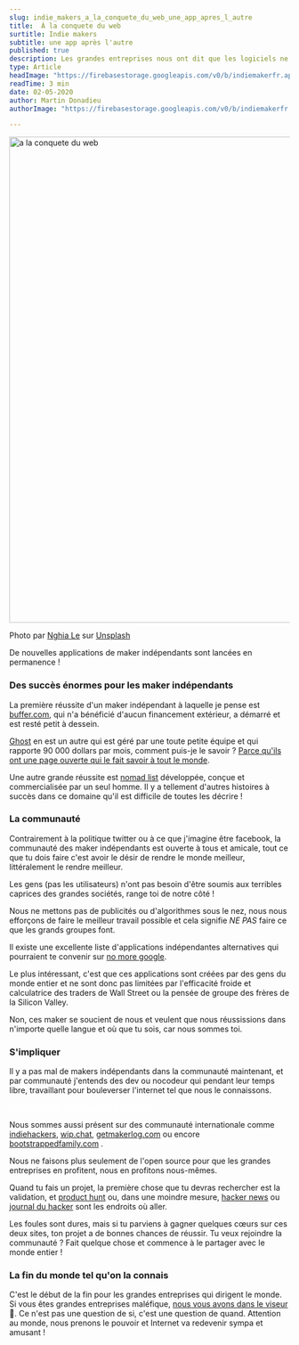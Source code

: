 ```yaml
---
slug: indie_makers_a_la_conquete_du_web_une_app_apres_l_autre
title:  À la conquete du web
surtitle: Indie makers
subtitle: une app après l'autre
published: true
description: Les grandes entreprises nous ont dit que les logiciels ne pouvaient pas être réalisés par une seule personne ou de petites équipes sans capital, nous leur prouvons chaque jour qu'ils ont tort.
type: Article
headImage: "https://firebasestorage.googleapis.com/v0/b/indiemakerfr.appspot.com/o/static%2Fnghia-le-v3dokm1nqcs-unsplash.jpg?alt=media&token=7effe83f-bd97-4c18-9a98-09cd0b548015"
readTime: 3 min
date: 02-05-2020
author: Martin Donadieu
authorImage: "https://firebasestorage.googleapis.com/v0/b/indiemakerfr.appspot.com/o/static%2Fprofil_martin.png?alt=media&token=845cecb1-7445-409d-8169-cc233f149071"

---
```

<img class="w-full rounded-lg" src="https://firebasestorage.googleapis.com/v0/b/indiemakerfr.appspot.com/o/static%2Fnghia-le-v3dokm1nqcs-unsplash.jpg?alt=media&token=7effe83f-bd97-4c18-9a98-09cd0b548015" alt="a la conquete du web" width="1310" height="873">

<p class="text-xs">Photo par <a href="https://unsplash.com/@lephunghia?utm_source=unsplash&utm_medium=referral&utm_content=creditCopyText">Nghia Le</a> sur <a href="https://unsplash.com/?utm_source=unsplash&utm_medium=referral&utm_content=creditCopyText">Unsplash</a></p>

De nouvelles applications de maker indépendants sont lancées en permanence !

### Des succès énormes pour les maker indépendants

La première réussite d'un maker indépendant à laquelle je pense est [buffer.com](https://buffer.com/), qui n'a bénéficié d'aucun financement extérieur, a démarré et est resté petit à dessein. 

[Ghost](https://ghost.org/) en est un autre qui est géré par une toute petite équipe et qui rapporte 90 000 dollars par mois, comment puis-je le savoir ? [Parce qu'ils ont une page ouverte qui le fait savoir à tout le monde](https://ghost.org/about/).

Une autre grande réussite est [nomad list](https://nomadlist.com/) développée, conçue et commercialisée par un seul homme. Il y a tellement d'autres histoires à succès dans ce domaine qu'il est difficile de toutes les décrire !

### La communauté

Contrairement à la politique twitter ou à ce que j'imagine être facebook, la communauté des maker indépendants est ouverte à tous et amicale, tout ce que tu dois faire c'est avoir le désir de rendre le monde meilleur, littéralement le rendre meilleur.

Les gens (pas les utilisateurs) n'ont pas besoin d'être soumis aux terribles caprices des grandes sociétés, range toi de notre côté !

Nous ne mettons pas de publicités ou d'algorithmes sous le nez, nous nous efforçons de faire le meilleur travail possible et cela signifie *NE PAS* faire ce que les grands groupes font.

Il existe une excellente liste d'applications indépendantes alternatives qui pourraient te convenir sur [no more google](https://nomoregoogle.com/).

Le plus intéressant, c'est que ces applications sont créées par des gens du monde entier et ne sont donc pas limitées par l'efficacité froide et calculatrice des traders de Wall Street ou la pensée de groupe des frères de la Silicon Valley.

Non, ces maker se soucient de nous et veulent que nous réussissions dans n'importe quelle langue et où que tu sois, car nous sommes toi.

### S'impliquer

Il y a pas mal de makers indépendants dans la communauté maintenant, et par communauté j'entends des dev ou nocodeur qui pendant leur temps libre, travaillant pour bouleverser l'internet tel que nous le connaissons.
<div class="flex w-full" ><a href="/makers" class="px-4 py-4 mx-auto font-medium border border-transparent rounded-md shadow-sm bg-orchid-300 hover:bg-orchid-600" style="color: white !important">Rejoin la seule communauté Française</a></div>

Nous sommes aussi présent sur des communauté internationale comme [indiehackers](http://indiehackers.com/), [wip.chat](http://wip.chat/), [getmakerlog.com](http://getmakerlog.com/) ou encore [bootstrappedfamily.com](https://vy.tc/nFhgf21) .

Nous ne faisons plus seulement de l'open source pour que les grandes entreprises en profitent, nous en profitons nous-mêmes.

Quand tu fais un projet, la première chose que tu devras rechercher est la validation, et [product hunt](https://producthunt.com/) ou, dans une moindre mesure, [hacker news](https://news.ycombinator.com/) ou [journal du hacker](https://www.journalduhacker.net/) sont les endroits où aller.

Les foules sont dures, mais si tu parviens à gagner quelques cœurs sur ces deux sites, ton projet a de bonnes chances de réussir. Tu veux rejoindre la communauté ? Fait quelque chose et commence à le partager avec le monde entier !

### La fin du monde tel qu'on la connais

C'est le début de la fin pour les grandes entreprises qui dirigent le monde. Si vous êtes grandes entreprises maléfique, [nous vous avons dans le viseur](https://genius.com/15311181) 🎯. Ce n'est pas une question de si, c'est une question de quand.
Attention au monde, nous prenons le pouvoir et Internet va redevenir sympa et amusant !

